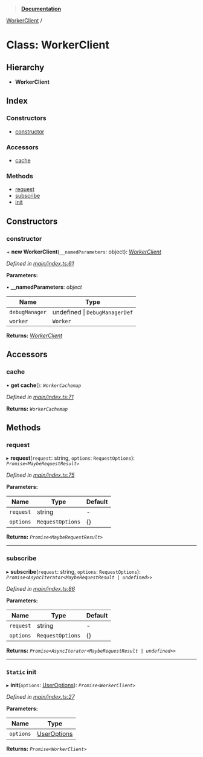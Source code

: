 > **[Documentation](../README.md)**

[WorkerClient](workerclient.md) /

# Class: WorkerClient

## Hierarchy

* **WorkerClient**

## Index

### Constructors

* [constructor](workerclient.md#constructor)

### Accessors

* [cache](workerclient.md#cache)

### Methods

* [request](workerclient.md#request)
* [subscribe](workerclient.md#subscribe)
* [init](workerclient.md#static-init)

## Constructors

###  constructor

\+ **new WorkerClient**(`__namedParameters`: object): *[WorkerClient](workerclient.md)*

*Defined in [main/index.ts:61](https://github.com/badbatch/graphql-box/blob/22b398c/packages/worker-client/src/main/index.ts#L61)*

**Parameters:**

▪ **__namedParameters**: *object*

Name | Type |
------ | ------ |
`debugManager` | undefined \| `DebugManagerDef` |
`worker` | `Worker` |

**Returns:** *[WorkerClient](workerclient.md)*

## Accessors

###  cache

• **get cache**(): *`WorkerCachemap`*

*Defined in [main/index.ts:71](https://github.com/badbatch/graphql-box/blob/22b398c/packages/worker-client/src/main/index.ts#L71)*

**Returns:** *`WorkerCachemap`*

## Methods

###  request

▸ **request**(`request`: string, `options`: `RequestOptions`): *`Promise<MaybeRequestResult>`*

*Defined in [main/index.ts:75](https://github.com/badbatch/graphql-box/blob/22b398c/packages/worker-client/src/main/index.ts#L75)*

**Parameters:**

Name | Type | Default |
------ | ------ | ------ |
`request` | string | - |
`options` | `RequestOptions` |  {} |

**Returns:** *`Promise<MaybeRequestResult>`*

___

###  subscribe

▸ **subscribe**(`request`: string, `options`: `RequestOptions`): *`Promise<AsyncIterator<MaybeRequestResult | undefined>>`*

*Defined in [main/index.ts:86](https://github.com/badbatch/graphql-box/blob/22b398c/packages/worker-client/src/main/index.ts#L86)*

**Parameters:**

Name | Type | Default |
------ | ------ | ------ |
`request` | string | - |
`options` | `RequestOptions` |  {} |

**Returns:** *`Promise<AsyncIterator<MaybeRequestResult | undefined>>`*

___

### `Static` init

▸ **init**(`options`: [UserOptions](../interfaces/useroptions.md)): *`Promise<WorkerClient>`*

*Defined in [main/index.ts:27](https://github.com/badbatch/graphql-box/blob/22b398c/packages/worker-client/src/main/index.ts#L27)*

**Parameters:**

Name | Type |
------ | ------ |
`options` | [UserOptions](../interfaces/useroptions.md) |

**Returns:** *`Promise<WorkerClient>`*